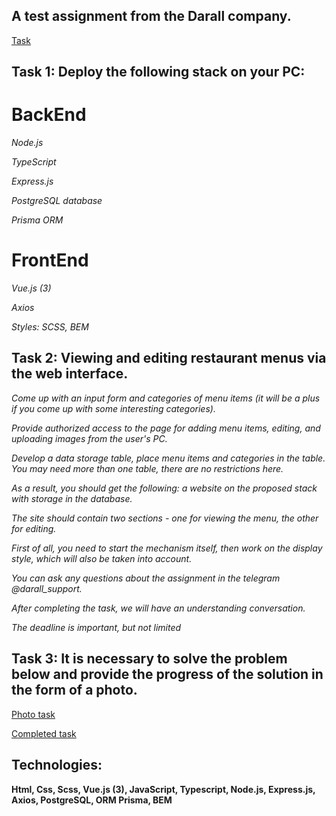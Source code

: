 ## A test assignment from the Darall company.

[Task](https://docs.google.com/document/d/1IKoTgItkxcqrkMtWYrJGMh4rISCCvi_pLEbXmY7zpto/edit?usp=sharing)

## Task 1: Deploy the following stack on your PC:

# BackEnd

*Node.js*

*TypeScript*

*Express.js*

*PostgreSQL database*

*Prisma ORM*

# FrontEnd

*Vue.js (3)*

*Axios*

*Styles: SCSS, BEM*


## Task 2: Viewing and editing restaurant menus via the web interface.

*Come up with an input form and categories of menu items (it will be a plus if you come up with some interesting categories).*

*Provide authorized access to the page for adding menu items, editing, and uploading images from the user's PC.*

*Develop a data storage table, place menu items and categories in the table. You may need more than one table, there are no restrictions here.*

*As a result, you should get the following: a website on the proposed stack with storage in the database.* 

*The site should contain two sections - one for viewing the menu, the other for editing.* 

*First of all, you need to start the mechanism itself, then work on the display style, which will also be taken into account.*

*You can ask any questions about the assignment in the telegram @darall_support.*

*After completing the task, we will have an understanding conversation.*

*The deadline is important, but not limited*

## Task 3: It is necessary to solve the problem below and provide the progress of the solution in the form of a photo.

[Photo task]()

[Completed task]()

## Technologies: 

**Html, Css, Scss, Vue.js (3), JavaScript, Typescript, Node.js, Express.js, Axios, PostgreSQL, ORM Prisma, BEM**
